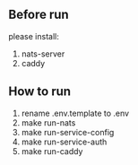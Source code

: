 ## Before run

please install:

1. nats-server
2. caddy


## How to run

1. rename .env.template to .env
2. make run-nats
3. make run-service-config
4. make run-service-auth
5. make run-caddy

